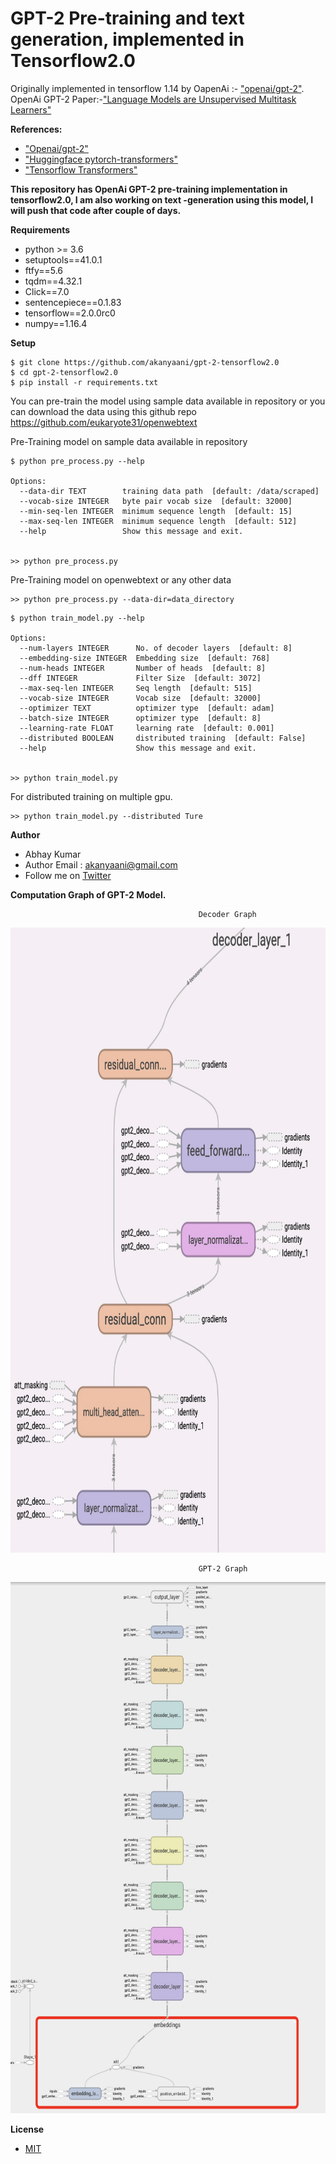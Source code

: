 # GPT-2 Pre-training and text generation, implemented in Tensorflow2.0

Originally implemented in tensorflow 1.14 by OapenAi :- ["openai/gpt-2"](https://github.com/openai/gpt-2). OpenAi GPT-2 Paper:-["Language Models are Unsupervised Multitask Learners"](https://d4mucfpksywv.cloudfront.net/better-language-models/language-models.pdf)

**References:**
* ["Openai/gpt-2"](https://github.com/openai/gpt-2)
* ["Huggingface pytorch-transformers"](https://github.com/huggingface/pytorch-transformers)
* ["Tensorflow Transformers"](https://www.tensorflow.org/beta/tutorials/text/transformer)


**This repository has OpenAi GPT-2 pre-training implementation in tensorflow2.0, I am also working on text -generation using this model, 
I will push that code after couple of days.**

**Requirements**

*  python >= 3.6
*  setuptools==41.0.1
*  ftfy==5.6
*  tqdm==4.32.1
*  Click==7.0
*  sentencepiece==0.1.83
*  tensorflow==2.0.0rc0
*  numpy==1.16.4

**Setup**

```
$ git clone https://github.com/akanyaani/gpt-2-tensorflow2.0
$ cd gpt-2-tensorflow2.0
$ pip install -r requirements.txt
```

You can pre-train the model using sample data available in repository or you can download the data using this github repo https://github.com/eukaryote31/openwebtext

Pre-Training model on sample data available in repository
```
$ python pre_process.py --help

Options:
  --data-dir TEXT        training data path  [default: /data/scraped]
  --vocab-size INTEGER   byte pair vocab size  [default: 32000]
  --min-seq-len INTEGER  minimum sequence length  [default: 15]
  --max-seq-len INTEGER  minimum sequence length  [default: 512]
  --help                 Show this message and exit.
  
  
>> python pre_process.py
```

Pre-Training model on openwebtext or any other data

```
>> python pre_process.py --data-dir=data_directory
```

```
$ python train_model.py --help

Options:
  --num-layers INTEGER      No. of decoder layers  [default: 8]
  --embedding-size INTEGER  Embedding size  [default: 768]
  --num-heads INTEGER       Number of heads  [default: 8]
  --dff INTEGER             Filter Size  [default: 3072]
  --max-seq-len INTEGER     Seq length  [default: 515]
  --vocab-size INTEGER      Vocab size  [default: 32000]
  --optimizer TEXT          optimizer type  [default: adam]
  --batch-size INTEGER      optimizer type  [default: 8]
  --learning-rate FLOAT     learning rate  [default: 0.001]
  --distributed BOOLEAN     distributed training  [default: False]
  --help                    Show this message and exit.
  
  
>> python train_model.py
```

For distributed training on multiple gpu.
```
>> python train_model.py --distributed Ture
```

**Author**

* Abhay Kumar
* Author Email : akanyaani@gmail.com
* Follow me on [Twitter](https://twitter.com/akanyaani)

**Computation Graph of GPT-2 Model.**

                                              Decoder Graph
<img src="/images/GPT-2_Decoder.jpg" alt="Decoder Graph" height="1000" width="900"/>
                         
                                              GPT-2 Graph
<img src="/images/GPT-2_Graph.jpg" alt="GPT-2_Graph" height="850" width="900"/>


**License**

* [MIT](https://github.com/akanyaani/gpt-2-tensorflow2.0/blob/master/LICENSE)
